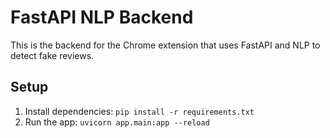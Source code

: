 # FastAPI NLP Backend

This is the backend for the Chrome extension that uses FastAPI and NLP to detect fake reviews.

## Setup

1. Install dependencies: `pip install -r requirements.txt`
2. Run the app: `uvicorn app.main:app --reload`

